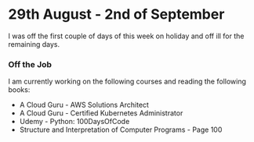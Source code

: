 # 29th August - 2nd of September

I was off the first couple of days of this week on holiday and off ill for the remaining days.

### Off the Job

I am currently working on the following courses and reading the following books:

- A Cloud Guru - AWS Solutions Architect
- A Cloud Guru - Certified Kubernetes Administrator
- Udemy        - Python: 100DaysOfCode
- Structure and Interpretation of Computer Programs - Page 100

